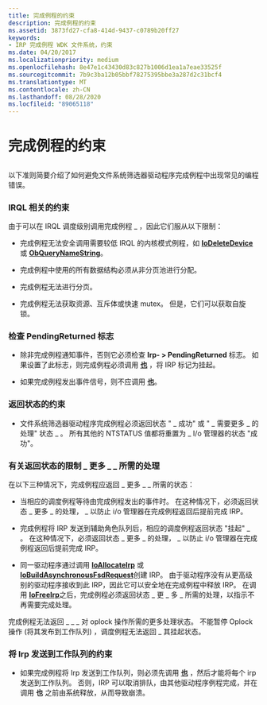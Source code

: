 ```yaml
---
title: 完成例程的约束
description: 完成例程的约束
ms.assetid: 3873fd27-cfa8-414d-9437-c0789b20ff27
keywords:
- IRP 完成例程 WDK 文件系统，约束
ms.date: 04/20/2017
ms.localizationpriority: medium
ms.openlocfilehash: 8e47e1c43430d83c827b1006d1ea1a7eae33525f
ms.sourcegitcommit: 7b9c3ba12b05bbf78275395bbe3a287d2c31bcf4
ms.translationtype: MT
ms.contentlocale: zh-CN
ms.lasthandoff: 08/28/2020
ms.locfileid: "89065118"
---
```

# <a name="constraints-on-completion-routines"></a>完成例程的约束


## <span id="ddk_constraints_on_completion_routines_if"></span><span id="DDK_CONSTRAINTS_ON_COMPLETION_ROUTINES_IF"></span>


以下准则简要介绍了如何避免文件系统筛选器驱动程序完成例程中出现常见的编程错误。

### <a name="span-idirql-related_constraintsspanspan-idirql-related_constraintsspanspan-idirql-related_constraintsspanirql-related-constraints"></a><span id="IRQL-Related_Constraints"></span><span id="irql-related_constraints"></span><span id="IRQL-RELATED_CONSTRAINTS"></span>IRQL 相关的约束

由于可以在 IRQL 调度级别调用完成例程 \_ ，因此它们服从以下限制：

-   完成例程无法安全调用需要较低 IRQL 的内核模式例程，如 [**IoDeleteDevice**](/windows-hardware/drivers/ddi/wdm/nf-wdm-iodeletedevice) 或 [**ObQueryNameString**](/windows-hardware/drivers/ddi/ntifs/nf-ntifs-obquerynamestring)。

-   完成例程中使用的所有数据结构必须从非分页池进行分配。

-   完成例程无法进行分页。

-   完成例程无法获取资源、互斥体或快速 mutex。 但是，它们可以获取自旋锁。

### <a name="span-idchecking_the_pendingreturned_flagspanspan-idchecking_the_pendingreturned_flagspanspan-idchecking_the_pendingreturned_flagspanchecking-the-pendingreturned-flag"></a><span id="Checking_the_PendingReturned_Flag"></span><span id="checking_the_pendingreturned_flag"></span><span id="CHECKING_THE_PENDINGRETURNED_FLAG"></span>检查 PendingReturned 标志

-   除非完成例程通知事件，否则它必须检查 **Irp- &gt; PendingReturned** 标志。 如果设置了此标志，则完成例程必须调用 [**也**](/windows-hardware/drivers/ddi/wdm/nf-wdm-iomarkirppending) ，将 IRP 标记为挂起。

-   如果完成例程发出事件信号，则不应调用 [**也**](/windows-hardware/drivers/ddi/wdm/nf-wdm-iomarkirppending)。

### <a name="span-idconstraints_on_returning_statusspanspan-idconstraints_on_returning_statusspanspan-idconstraints_on_returning_statusspanconstraints-on-returning-status"></a><span id="Constraints_on_Returning_Status"></span><span id="constraints_on_returning_status"></span><span id="CONSTRAINTS_ON_RETURNING_STATUS"></span>返回状态的约束

-   文件系统筛选器驱动程序完成例程必须返回状态 " \_ 成功" 或 " \_ 需要更多 \_ 的处理" 状态 \_ 。 所有其他的 NTSTATUS 值都将重置为 \_ I/o 管理器的状态 "成功"。

### <a name="span-idconstraints_on_returning_status_more_processing_requiredspanspan-idconstraints_on_returning_status_more_processing_requiredspanspan-idconstraints_on_returning_status_more_processing_requiredspanconstraints-on-returning-status_more_processing_required"></a><span id="Constraints_on_Returning_STATUS_MORE_PROCESSING_REQUIRED"></span><span id="constraints_on_returning_status_more_processing_required"></span><span id="CONSTRAINTS_ON_RETURNING_STATUS_MORE_PROCESSING_REQUIRED"></span>有关返回状态的限制 \_ 更多 \_ \_ 所需的处理

在以下三种情况下，完成例程应返回 \_ 更多 \_ \_ 所需的状态：

-   当相应的调度例程等待由完成例程发出的事件时。 在这种情况下，必须返回状态 \_ 更多 \_ 的处理， \_ 以防止 i/o 管理器在完成例程返回后提前完成 IRP。

-   完成例程将 IRP 发送到辅助角色队列后，相应的调度例程返回状态 "挂起" \_ 。 在这种情况下，必须返回状态 \_ 更多 \_ 的处理， \_ 以防止 i/o 管理器在完成例程返回后提前完成 IRP。

-   同一驱动程序通过调用 [**IoAllocateIrp**](/windows-hardware/drivers/ddi/wdm/nf-wdm-ioallocateirp) 或 [**IoBuildAsynchronousFsdRequest**](/windows-hardware/drivers/ddi/wdm/nf-wdm-iobuildasynchronousfsdrequest)创建 IRP。 由于驱动程序没有从更高级别的驱动程序接收到此 IRP，因此它可以安全地在完成例程中释放 IRP。 在调用 [**IoFreeIrp**](/windows-hardware/drivers/ddi/wdm/nf-wdm-iofreeirp)之后，完成例程必须返回状态 \_ 更 \_ 多 \_ 所需的处理，以指示不再需要完成处理。

完成例程无法返回 \_ \_ \_ 对 oplock 操作所需的更多处理状态。 不能暂停 Oplock 操作 (将其发布到工作队列) ，调度例程无法返回 \_ 其挂起状态。

### <a name="span-idconstraints_on_posting_irps_to_a_work_queuespanspan-idconstraints_on_posting_irps_to_a_work_queuespanspan-idconstraints_on_posting_irps_to_a_work_queuespanconstraints-on-posting-irps-to-a-work-queue"></a><span id="Constraints_on_Posting_IRPs_to_a_Work_Queue"></span><span id="constraints_on_posting_irps_to_a_work_queue"></span><span id="CONSTRAINTS_ON_POSTING_IRPS_TO_A_WORK_QUEUE"></span>将 Irp 发送到工作队列的约束

-   如果完成例程将 Irp 发送到工作队列，则必须先调用 [**也**](/windows-hardware/drivers/ddi/wdm/nf-wdm-iomarkirppending) ，然后才能将每个 irp 发送到工作队列。 否则，IRP 可以取消排队，由其他驱动程序例程完成，并在调用 **也** 之前由系统释放，从而导致崩溃。

 

